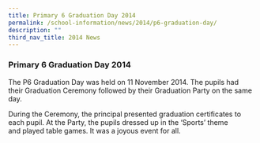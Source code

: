 ```yaml
---
title: Primary 6 Graduation Day 2014
permalink: /school-information/news/2014/p6-graduation-day/
description: ""
third_nav_title: 2014 News
---
```

### **Primary 6 Graduation Day 2014**
The P6 Graduation Day was held on 11 November 2014. The pupils had their Graduation Ceremony followed by their Graduation Party on the same day.

During the Ceremony, the principal presented graduation certificates to each pupil. At the Party, the pupils dressed up in the ‘Sports’ theme and played table games. It was a joyous event for all.